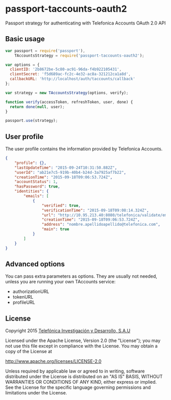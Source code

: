 # passport-taccounts-oauth2

Passport strategy for authenticating with Telefonica Accounts OAuth 2.0 API

## Basic usage

```javascript
var passport = require('passport'),
    TAccountsStrategy = require('passport-taccounts-oauth2');

var options = {
  clientID: '2b8672be-5c80-ac91-96da-f4b922105431',
  clientSecret: 'f5d689ac-fc2c-4e32-ac8a-321212ca1a8d',
  callbackURL: 'http://localhost/auth/taccounts/callback'
};

var strategy = new TAccountsStrategy(options, verify);

function verify(accessToken, refreshToken, user, done) {
  return done(null, user);
}

passport.use(strategy);
```

## User profile

The user profile contains the information provided by Telefonica Accounts.

```json
{
    "profile": {},
    "lastUpdateTime": "2015-09-24T10:31:50.882Z",
    "userId": "ab21e7c5-919b-40b4-b24d-3a7925af7b22",
    "creationTime": "2015-09-18T09:06:53.724Z",
    "accountStatus": 1,
    "hasPassword": true,
    "identities": {
        "emails": [
            {
                "verified": true,
                "verificationTime": "2015-09-18T09:08:14.324Z",
                "url": "http://10.95.213.40:8080/telefonica/validate/email",
                "creationTime": "2015-09-18T09:06:53.724Z",
                "address": "nombre.apellidoapellido@telefonica.com",
                "main": true
            }
        ]
    }
}
```

## Advanced options

You can pass extra parameters as options. They are usually not needed, unless you
are running your own TAccounts service:
* authorizationURL
* tokenURL
* profileURL

## License

Copyright 2015 [Telefónica Investigación y Desarrollo, S.A.U](http://www.tid.es)

Licensed under the Apache License, Version 2.0 (the "License"); you may not use this file except in compliance with the License. You may obtain a copy of the License at

http://www.apache.org/licenses/LICENSE-2.0

Unless required by applicable law or agreed to in writing, software distributed under the License is distributed on an "AS IS" BASIS, WITHOUT WARRANTIES OR CONDITIONS OF ANY KIND, either express or implied. See the License for the specific language governing permissions and limitations under the License.
